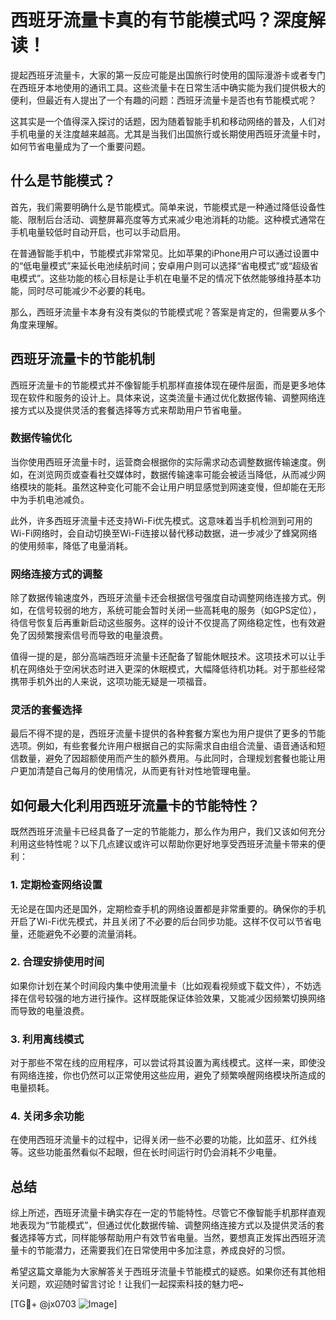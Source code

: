 # 西班牙流量卡真的有节能模式吗？深度解读！

提起西班牙流量卡，大家的第一反应可能是出国旅行时使用的国际漫游卡或者专门在西班牙本地使用的通讯工具。这些流量卡在日常生活中确实能为我们提供极大的便利，但最近有人提出了一个有趣的问题：西班牙流量卡是否也有节能模式呢？

这其实是一个值得深入探讨的话题，因为随着智能手机和移动网络的普及，人们对手机电量的关注度越来越高。尤其是当我们出国旅行或长期使用西班牙流量卡时，如何节省电量成为了一个重要问题。

## 什么是节能模式？

首先，我们需要明确什么是节能模式。简单来说，节能模式是一种通过降低设备性能、限制后台活动、调整屏幕亮度等方式来减少电池消耗的功能。这种模式通常在手机电量较低时自动开启，也可以手动启用。

在普通智能手机中，节能模式非常常见。比如苹果的iPhone用户可以通过设置中的“低电量模式”来延长电池续航时间；安卓用户则可以选择“省电模式”或“超级省电模式”。这些功能的核心目标是让手机在电量不足的情况下依然能够维持基本功能，同时尽可能减少不必要的耗电。

那么，西班牙流量卡本身有没有类似的节能模式呢？答案是肯定的，但需要从多个角度来理解。

## 西班牙流量卡的节能机制

西班牙流量卡的节能模式并不像智能手机那样直接体现在硬件层面，而是更多地体现在软件和服务的设计上。具体来说，这类流量卡通过优化数据传输、调整网络连接方式以及提供灵活的套餐选择等方式来帮助用户节省电量。

### 数据传输优化

当你使用西班牙流量卡时，运营商会根据你的实际需求动态调整数据传输速度。例如，在浏览网页或查看社交媒体时，数据传输速率可能会被适当降低，从而减少网络模块的能耗。虽然这种变化可能不会让用户明显感觉到网速变慢，但却能在无形中为手机电池减负。

此外，许多西班牙流量卡还支持Wi-Fi优先模式。这意味着当手机检测到可用的Wi-Fi网络时，会自动切换至Wi-Fi连接以替代移动数据，进一步减少了蜂窝网络的使用频率，降低了电量消耗。

### 网络连接方式的调整

除了数据传输速度外，西班牙流量卡还会根据信号强度自动调整网络连接方式。例如，在信号较弱的地方，系统可能会暂时关闭一些高耗电的服务（如GPS定位），待信号恢复后再重新启动这些服务。这样的设计不仅提高了网络稳定性，也有效避免了因频繁搜索信号而导致的电量浪费。

值得一提的是，部分高端西班牙流量卡还配备了智能休眠技术。这项技术可以让手机在网络处于空闲状态时进入更深的休眠模式，大幅降低待机功耗。对于那些经常携带手机外出的人来说，这项功能无疑是一项福音。

### 灵活的套餐选择

最后不得不提的是，西班牙流量卡提供的各种套餐方案也为用户提供了更多的节能选项。例如，有些套餐允许用户根据自己的实际需求自由组合流量、语音通话和短信数量，避免了因超额使用而产生的额外费用。与此同时，合理规划套餐也能让用户更加清楚自己每月的使用情况，从而更有针对性地管理电量。

## 如何最大化利用西班牙流量卡的节能特性？

既然西班牙流量卡已经具备了一定的节能能力，那么作为用户，我们又该如何充分利用这些特性呢？以下几点建议或许可以帮助你更好地享受西班牙流量卡带来的便利：

### 1. 定期检查网络设置

无论是在国内还是国外，定期检查手机的网络设置都是非常重要的。确保你的手机开启了Wi-Fi优先模式，并且关闭了不必要的后台同步功能。这样不仅可以节省电量，还能避免不必要的流量消耗。

### 2. 合理安排使用时间

如果你计划在某个时间段内集中使用流量卡（比如观看视频或下载文件），不妨选择在信号较强的地方进行操作。这样既能保证体验效果，又能减少因频繁切换网络而导致的电量浪费。

### 3. 利用离线模式

对于那些不常在线的应用程序，可以尝试将其设置为离线模式。这样一来，即使没有网络连接，你也仍然可以正常使用这些应用，避免了频繁唤醒网络模块所造成的电量损耗。

### 4. 关闭多余功能

在使用西班牙流量卡的过程中，记得关闭一些不必要的功能，比如蓝牙、红外线等。这些功能虽然看似不起眼，但在长时间运行时仍会消耗不少电量。

## 总结

综上所述，西班牙流量卡确实存在一定的节能特性。尽管它不像智能手机那样直观地表现为“节能模式”，但通过优化数据传输、调整网络连接方式以及提供灵活的套餐选择等方式，同样能够帮助用户有效节省电量。当然，要想真正发挥出西班牙流量卡的节能潜力，还需要我们在日常使用中多加注意，养成良好的习惯。

希望这篇文章能为大家解答关于西班牙流量卡节能模式的疑惑。如果你还有其他相关问题，欢迎随时留言讨论！让我们一起探索科技的魅力吧~

[TG💪+ @jx0703 ![Image](https://github.com/user-attachments/assets/dbca1d08-cadb-493c-b0ec-ad6f7a83f270)]